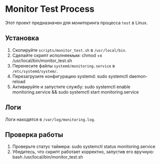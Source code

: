 # Monitor Test Process

Этот проект предназначен для мониторинга процесса `test` в Linux. 

## Установка
1. Скопируйте `scripts/monitor_test.sh` в `/usr/local/bin`.
2. Сделайте скрипт исполняемым: chmod +x /usr/local/bin/monitor_test.sh
3. Перенесите файлы `systemd/monitoring.service` в `/etc/systemd/system/`.
4. Перезагрузите конфигурацию systemd: sudo systemctl daemon-reload
5. Активируйте и запустите службу: sudo systemctl enable monitoring.service && sudo systemctl start monitoring.service

## Логи
Логи находятся в `/var/log/monitoring.log`.

## Проверка работы
1. Проверьте статус таймера: sudo systemctl status monitoring.service
2. Убедитесь, что скрипт работает корректно, запустив его вручную: bash /usr/local/bin/monitor_test.sh
